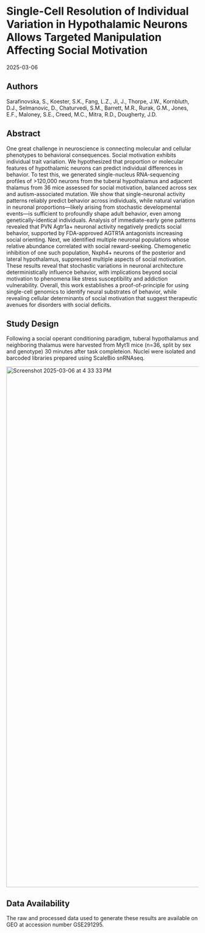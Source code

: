 Single-Cell Resolution of Individual Variation in Hypothalamic Neurons Allows Targeted Manipulation Affecting Social Motivation
================
2025-03-06

## Authors

Sarafinovska, S., Koester, S.K., Fang, L.Z., Ji, J., Thorpe, J.W., Kornbluth, D.J., Selmanovic, D., Chaturvedi, S.M., Barrett, M.R., Rurak, G.M., Jones, E.F., Maloney, S.E., Creed, M.C., Mitra, R.D., Dougherty, J.D.

## Abstract

One great challenge in neuroscience is connecting molecular and cellular phenotypes to behavioral consequences. Social motivation exhibits individual trait variation. We hypothesized that proportion or molecular features of hypothalamic neurons can predict individual differences in behavior. To test this, we generated single-nucleus RNA-sequencing profiles of >120,000 neurons from the tuberal hypothalamus and adjacent thalamus from 36 mice assessed for social motivation, balanced across sex and autism-associated mutation. We show that single-neuronal activity patterns reliably predict behavior across individuals, while natural variation in neuronal proportions—likely arising from stochastic developmental events—is sufficient to profoundly shape adult behavior, even among genetically-identical individuals. Analysis of immediate-early gene patterns revealed that PVN Agtr1a+ neuronal activity negatively predicts social behavior, supported by FDA-approved AGTR1A antagonists increasing social orienting. Next, we identified multiple neuronal populations whose relative abundance correlated with social reward-seeking. Chemogenetic inhibition of one such population, Nxph4+ neurons of the posterior and lateral hypothalamus, suppressed multiple aspects of social motivation. These results reveal that stochastic variations in neuronal architecture deterministically influence behavior, with implications beyond social motivation to phenomena like stress susceptibility and addiction vulnerability. Overall, this work establishes a proof-of-principle for using single-cell genomics to identify neural substrates of behavior, while revealing cellular determinants of social motivation that suggest therapeutic avenues for disorders with social deficits.

## Study Design

Following a social operant conditioning paradigm, tuberal hypothalamus and neighboring thalamus were harvested from Myt1l mice (n=36, split by sex and genotype) 30 minutes after task completeion. Nuclei were isolated and barcoded libraries prepared using ScaleBio snRNAseq.

<img width="1360" alt="Screenshot 2025-03-06 at 4 33 33 PM" src="https://github.com/user-attachments/assets/310d8d35-4452-4278-8cdf-88158438bc06" />

## Data Availability

The raw and processed data used to generate these results are available on GEO at accession number GSE291295.



